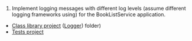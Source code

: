 1. Implement logging messages with different log levels (assume different logging frameworks using) for the BookListService application.
- [Class library project](BookListService.Library) ([Logger](BookListService.Library/Logger)) folder)
- [Tests project](BookListService.Logger.Tests)
